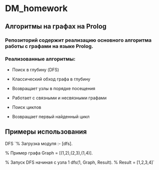 # DM_homework

## Алгоритмы на графах на Prolog
### Репозиторий содержит реализацию основного алгоритма работы с графами на языке Prolog.

### Реализованные алгоритмы:
- Поиск в глубину (DFS)
- Классический обход графа в глубину
- Возвращает узлы в порядке посещения
- Работает с связными и несвязными графами

- Поиск циклов
- Возвращает первый найденный цикл

## Примеры использования
DFS
`% Загрузка модуля
:- [dfs].

% Пример графа
Graph = [(1,2),(2,3),(1,4)].

% Запуск DFS начиная с узла 1
dfs(1, Graph, Result).
% Result = [1,2,3,4]`
